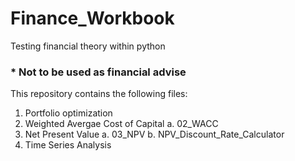 # Finance_Workbook
Testing financial theory within python
### * Not to be used as financial advise

This repository contains the following files:

1. Portfolio optimization
2. Weighted Avergae Cost of Capital
  a. 02_WACC
3. Net Present Value
  a. 03_NPV
  b. NPV_Discount_Rate_Calculator
4. Time Series Analysis
